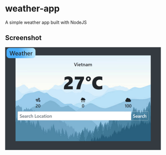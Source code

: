 # weather-app
A simple weather app built with NodeJS

## Screenshot

<img src="https://github.com/chuongnguyen-id/readme-assets/blob/main/weather-app/weather-app.png" />
